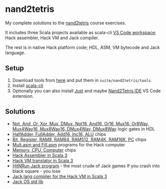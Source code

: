 # nand2tetris

My complete solutions to the [nand2tetris](https://www.nand2tetris.org/) course exercises.

It includes three Scala projects available as scala-cli [VS Code workspace](./nand2tetris.code-workspace); Hack assembler, Hack VM and Jack compiler.

The rest is in native Hack platform code; HDL, ASM, VM bytecode and Jack language.

## Setup

1. Download tools from [here](https://www.nand2tetris.org/software) and put them in `suite/nand2tetris/tools`. 
2. Install [scala-cli](https://scala-cli.virtuslab.org/)
3. Optionally you can also install [Just](https://github.com/casey/just) and maybe [Nand2Tetris IDE](https://marketplace.visualstudio.com/items?itemName=AvivYaish.nand-ide) VS Code extension.


## Solutions

- [Not, And, Or, Xor, Mux, DMux, Not16, And16, Or16, Mux16, Or8Way, Mux4Way16, Mux8Way16, DMux4Way, DMux8Way](./suite/nand2tetris/projects/01/) logic gates in HDL
- [HalfAdder, FullAdder, Add16, Inc16, ALU](./suite/nand2tetris/projects/02/) chips
- [Bit, Register, RAM8, RAM64, RAM512, RAM4K, RAM16K, PC](./suite/nand2tetris/projects/03) chips
- [Mult.asm and Fill.asm](./suite/nand2tetris/projects/04/) programs for the Hack computer
- [Memory, CPU, Computer](./suite/nand2tetris/projects/05/) chips
- [Hack Assembler in Scala 3](./suite/nand2tetris/projects/06/hasm/)
- [Hack VM translator in Scala 3](./suite/nand2tetris/projects/07/hvm/)
- [HitNRun Jack program](./suite/nand2tetris/projects/09/HitNRun) - the most crude of Jack games If you crash into black square - you lose
- [Jack lang compiler for the Hack VM in Scala 3](./suite/nand2tetris/projects/10/jackc/)
- [Jack OS std lib](./suite/nand2tetris/projects/12/)